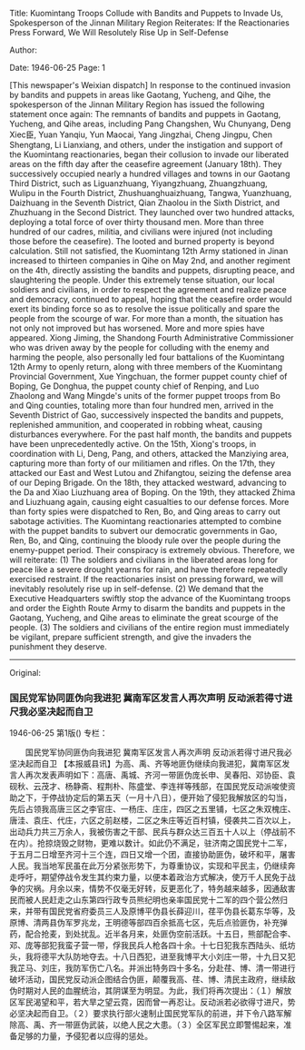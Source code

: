 Title: Kuomintang Troops Collude with Bandits and Puppets to Invade Us, Spokesperson of the Jinnan Military Region Reiterates: If the Reactionaries Press Forward, We Will Resolutely Rise Up in Self-Defense

Author:

Date: 1946-06-25
Page: 1

[This newspaper's Weixian dispatch] In response to the continued invasion by bandits and puppets in areas like Gaotang, Yucheng, and Qihe, the spokesperson of the Jinnan Military Region has issued the following statement once again: The remnants of bandits and puppets in Gaotang, Yucheng, and Qihe areas, including Pang Changshen, Wu Chunyang, Deng Xiec臣, Yuan Yanqiu, Yun Maocai, Yang Jingzhai, Cheng Jingpu, Chen Shengtang, Li Lianxiang, and others, under the instigation and support of the Kuomintang reactionaries, began their collusion to invade our liberated areas on the fifth day after the ceasefire agreement (January 18th). They successively occupied nearly a hundred villages and towns in our Gaotang Third District, such as Liguanzhuang, Yiyangzhuang, Zhuangzhuang, Wulipu in the Fourth District, Zhushuanghuaizhuang, Tangwa, Yuanzhuang, Daizhuang in the Seventh District, Qian Zhaolou in the Sixth District, and Zhuzhuang in the Second District. They launched over two hundred attacks, deploying a total force of over thirty thousand men. More than three hundred of our cadres, militia, and civilians were injured (not including those before the ceasefire). The looted and burned property is beyond calculation. Still not satisfied, the Kuomintang 12th Army stationed in Jinan increased to thirteen companies in Qihe on May 2nd, and another regiment on the 4th, directly assisting the bandits and puppets, disrupting peace, and slaughtering the people. Under this extremely tense situation, our local soldiers and civilians, in order to respect the agreement and realize peace and democracy, continued to appeal, hoping that the ceasefire order would exert its binding force so as to resolve the issue politically and spare the people from the scourge of war. For more than a month, the situation has not only not improved but has worsened. More and more spies have appeared. Xiong Jiming, the Shandong Fourth Administrative Commissioner who was driven away by the people for colluding with the enemy and harming the people, also personally led four battalions of the Kuomintang 12th Army to openly return, along with three members of the Kuomintang Provincial Government, Xue Yingchuan, the former puppet county chief of Boping, Ge Donghua, the puppet county chief of Renping, and Luo Zhaolong and Wang Mingde's units of the former puppet troops from Bo and Qing counties, totaling more than four hundred men, arrived in the Seventh District of Gao, successively inspected the bandits and puppets, replenished ammunition, and cooperated in robbing wheat, causing disturbances everywhere. For the past half month, the bandits and puppets have been unprecedentedly active. On the 15th, Xiong's troops, in coordination with Li, Deng, Pang, and others, attacked the Manziying area, capturing more than forty of our militiamen and rifles. On the 17th, they attacked our East and West Lutou and Zhifangtou, seizing the defense area of our Deping Brigade. On the 18th, they attacked westward, advancing to the Da and Xiao Liuzhuang area of Boping. On the 19th, they attacked Zhima and Liuzhuang again, causing eight casualties to our defense forces. More than forty spies were dispatched to Ren, Bo, and Qing areas to carry out sabotage activities. The Kuomintang reactionaries attempted to combine with the puppet bandits to subvert our democratic governments in Gao, Ren, Bo, and Qing, continuing the bloody rule over the people during the enemy-puppet period. Their conspiracy is extremely obvious. Therefore, we will reiterate: (1) The soldiers and civilians in the liberated areas long for peace like a severe drought yearns for rain, and have therefore repeatedly exercised restraint. If the reactionaries insist on pressing forward, we will inevitably resolutely rise up in self-defense. (2) We demand that the Executive Headquarters swiftly stop the advance of the Kuomintang troops and order the Eighth Route Army to disarm the bandits and puppets in the Gaotang, Yucheng, and Qihe areas to eliminate the great scourge of the people. (3) The soldiers and civilians of the entire region must immediately be vigilant, prepare sufficient strength, and give the invaders the punishment they deserve.



<hr /> 

Original: 


### 国民党军协同匪伪向我进犯  冀南军区发言人再次声明  反动派若得寸进尺我必坚决起而自卫

1946-06-25
第1版()
专栏：

　　国民党军协同匪伪向我进犯
    冀南军区发言人再次声明
    反动派若得寸进尺我必坚决起而自卫
    【本报威县讯】为高、禹、齐等地匪伪继续向我进犯，冀南军区发言人再次发表声明如下：高唐、禹城、齐河一带匪伪庞长申、吴春阳、邓协臣、袁砚秋、云茂才、杨静斋、程荆朴、陈盛堂、李连祥等残部，在国民党反动派唆使资助之下，于停战协定后的第五天（一月十八日），便开始了侵犯我解放区的勾当，先后占领我高唐三区之李官庄、一杨庄、庄庄，四区之五里铺，七区之朱双槐庄、唐洼、袁庄、代庄，六区之前赵楼，二区之朱庄等近百村镇，侵袭共二百次以上，出动兵力共三万余人，我被伤害之干部、民兵与群众达三百五十人以上（停战前不在内）。抢掠烧毁之财物，更难以数计。如此仍不满足，驻济南之国民党十二军，于五月二日增至齐河十三个连，四日又增一个团，直接协助匪伪，破坏和平，屠害人民。我当地军民虽在此万分紧张形势下，为尊重协议，实现和平民主，仍继续奔走呼吁，期望停战令发生其约束力量，以便本着政治方式解决，使万千人民免于战争的灾祸。月余以来，情势不仅毫无好转，反更恶化了，特务越来越多，因通敌害民而被人民赶走之山东第四行政专员熊纪明也亲率国民党十二军的四个营公然归来，并带有国民党省府委员三人及原博平伪县长薛迎川，荏平伪县长葛东华等，及原博、清两县伪军罗兆龙，王明德等部四百余抵高七区，先后点验匪伪，补充弹药，配合抢麦，到处扰乱。近半各月来，处匪伪空前活跃。十五日，熊部配合李、邓、庞等部犯我蛮子营一带，俘我民兵人枪各四十余。十七日犯我东西陆头、纸坊头，我将德平大队防地夺去。十八日西犯，进至我博平大小刘庄一带，十九日又犯我芷马、刘庄，我防军伤亡八名。并派出特务四十多名，分赴荏、博、清一带进行破坏活动，国民党反动派企图结合伪匪，颠覆我高、荏、博、清民主政府，继续敌伪时期对人民的血腥统治，其阴谋至为明显。为此，我们将再次提出：（１）解放区军民渴望和平，若大旱之望云霓，因而曾一再忍让。反动派若必欲得寸进尺，势必坚决起而自卫。（２）要求执行部火速制止国民党军队的前进，并下令八路军解除高、禹、齐一带匪伪武装，以绝人民之大患。（３）全区军民立即警惕起来，准备足够的力量，予侵犯者以应得的惩处。
